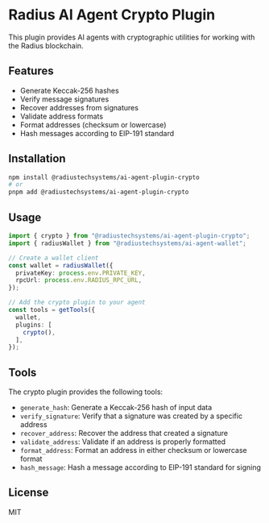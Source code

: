 # Radius AI Agent Crypto Plugin

This plugin provides AI agents with cryptographic utilities for working with the Radius blockchain.

## Features

- Generate Keccak-256 hashes
- Verify message signatures
- Recover addresses from signatures
- Validate address formats
- Format addresses (checksum or lowercase)
- Hash messages according to EIP-191 standard

## Installation

```bash
npm install @radiustechsystems/ai-agent-plugin-crypto
# or
pnpm add @radiustechsystems/ai-agent-plugin-crypto
```

## Usage

```typescript
import { crypto } from "@radiustechsystems/ai-agent-plugin-crypto";
import { radiusWallet } from "@radiustechsystems/ai-agent-wallet";

// Create a wallet client
const wallet = radiusWallet({
  privateKey: process.env.PRIVATE_KEY,
  rpcUrl: process.env.RADIUS_RPC_URL,
});

// Add the crypto plugin to your agent
const tools = getTools({
  wallet,
  plugins: [
    crypto(),
  ],
});
```

## Tools

The crypto plugin provides the following tools:

- `generate_hash`: Generate a Keccak-256 hash of input data
- `verify_signature`: Verify that a signature was created by a specific address
- `recover_address`: Recover the address that created a signature
- `validate_address`: Validate if an address is properly formatted
- `format_address`: Format an address in either checksum or lowercase format
- `hash_message`: Hash a message according to EIP-191 standard for signing

## License

MIT